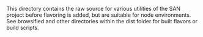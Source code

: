 This directory contains the raw source for various utilities of the SAN project before flavoring is added, but are suitable for node environments.  See browsified and other directories within the dist folder for built flavors or build scripts.
